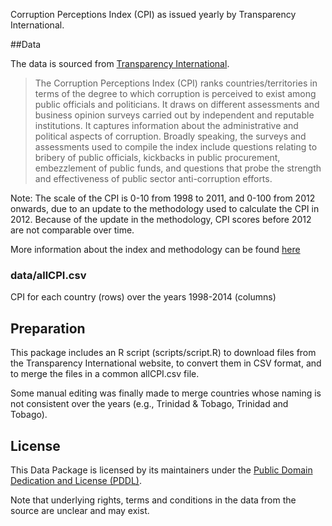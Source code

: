 Corruption Perceptions Index (CPI) as issued yearly by Transparency International. 

##Data

The data is sourced from [Transparency International](http://www.transparency.org/research/cpi/overview). 

> The Corruption Perceptions Index (CPI) ranks countries/territories in terms of the degree to which corruption is perceived to exist among public officials and politicians. It draws on different assessments and business opinion surveys carried out by independent and reputable institutions. It captures information about the administrative and political aspects of corruption. Broadly speaking, the surveys and assessments used to compile the index include questions relating to bribery of public officials, kickbacks in public procurement, embezzlement of public funds, and questions that probe the strength and effectiveness of public sector anti-corruption efforts. 


Note: The scale of the CPI is 0-10 from 1998 to 2011, and 0-100 from 2012 onwards, due to an update to the methodology used to calculate the CPI in 2012. Because of the update in the methodology, CPI scores before 2012 are not comparable over time. 

More information about the index and methodology can be found [here](http://www.transparency.org/cpi2014/in_detail)

### data/allCPI.csv

CPI for each country (rows) over the years 1998-2014 (columns)

## Preparation

This package includes an R script (scripts/script.R) to download files from the Transparency International website, to convert them in CSV format, and to merge
the files in a common allCPI.csv file.

Some manual editing was finally made to merge countries whose naming is not consistent over the years (e.g., Trinidad & Tobago, Trinidad and Tobago).

## License

This Data Package is licensed by its maintainers under the [Public Domain Dedication and License (PDDL)](http://opendatacommons.org/licenses/pddl/1.0/).

Note that underlying rights, terms and conditions in the data from the source are unclear and may exist.



